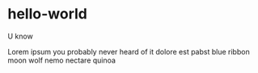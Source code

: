 # hello-world
U know

Lorem ipsum you probably never heard of it dolore est pabst blue ribbon moon wolf nemo nectare quinoa 
